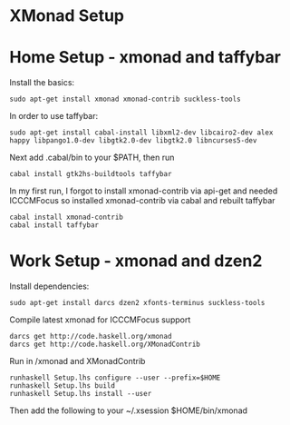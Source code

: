 XMonad Setup
============

Home Setup - xmonad and taffybar
==========

Install the basics:

    sudo apt-get install xmonad xmonad-contrib suckless-tools

In order to use taffybar:

    sudo apt-get install cabal-install libxml2-dev libcairo2-dev alex happy libpango1.0-dev libgtk2.0-dev libgtk2.0 libncurses5-dev

Next add .cabal/bin to your $PATH, then run

    cabal install gtk2hs-buildtools taffybar

In my first run, I forgot to install xmonad-contrib via api-get and needed ICCCMFocus so installed xmonad-contrib via cabal and rebuilt taffybar

    cabal install xmonad-contrib
    cabal install taffybar


Work Setup - xmonad and dzen2
==========

Install dependencies:

    sudo apt-get install darcs dzen2 xfonts-terminus suckless-tools

Compile latest xmonad for ICCCMFocus support
  
    darcs get http://code.haskell.org/xmonad
    darcs get http://code.haskell.org/XMonadContrib

Run in /xmonad and XMonadContrib

    runhaskell Setup.lhs configure --user --prefix=$HOME
    runhaskell Setup.lhs build
    runhaskell Setup.lhs install --user

Then add the following to your ~/.xsession
    $HOME/bin/xmonad

